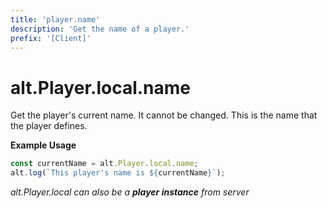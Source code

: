 ```yaml
---
title: 'player.name'
description: 'Get the name of a player.'
prefix: '[Client]'
---
```


# alt.Player.local.name

Get the player's current name. It cannot be changed.
This is the name that the player defines.

**Example Usage**

```js
const currentName = alt.Player.local.name;
alt.log(`This player's name is ${currentName}`);
```

_alt.Player.local can also be a **player instance** from server_
